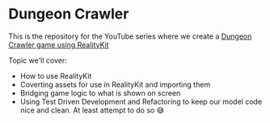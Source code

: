 # Dungeon Crawler

This is the repository for the YouTube series where we create a [Dungeon Crawler game using RealityKit](https://www.youtube.com/playlist?list=PLhUrOtMlcKDDjDeqlr1iU-lL16j90Vn_b)

Topic we'll cover:

- How to use RealityKit
- Coverting assets for use in RealityKit and importing them
- Bridging game logic to what is shown on screen
- Using Test Driven Development and Refactoring to keep our model code nice and clean. At least attempt to do so 😅
